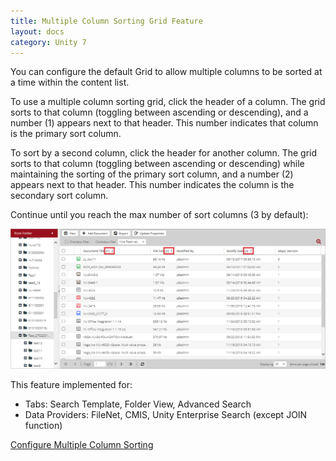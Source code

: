 ```yaml
---
title: Multiple Column Sorting Grid Feature
layout: docs
category: Unity 7
---
```

You can configure the default Grid to allow multiple columns to be sorted at a time within the content list.

To use a multiple column sorting grid, click the header of a column. The grid sorts to that column (toggling between ascending or descending), and a number (1) appears next to that header. This number indicates that column is the primary sort column.  

To sort by a second column, click the header for another column. The grid sorts to that column (toggling between ascending or descending) while maintaining the sorting of the primary sort column, and a number (2) appears next to that header. This number indicates the column is the secondary sort column.

Continue until you reach the max number of sort columns (3 by default): 

![multiple-column-sorting](multiple-column-sorting/images/multicolumnsort.png) 

This feature implemented for:

- Tabs: Search Template, Folder View, Advanced Search
- Data Providers: FileNet, CMIS, Unity Enterprise Search (except JOIN function) 

[Configure Multiple Column Sorting](../../configuration/grids)
